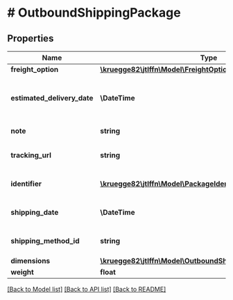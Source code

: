 # # OutboundShippingPackage

## Properties

Name | Type | Description | Notes
------------ | ------------- | ------------- | -------------
**freight_option** | [**\kruegge82\jtlffn\Model\FreightOptionType**](FreightOptionType.md) |  |
**estimated_delivery_date** | **\DateTime** | Estimated delivery date for that package | [optional]
**note** | **string** | Note of that package | [optional]
**tracking_url** | **string** | Tracking URL for that package | [optional]
**identifier** | [**\kruegge82\jtlffn\Model\PackageIdentifier[]**](PackageIdentifier.md) | Package identifier container |
**shipping_date** | **\DateTime** | Shipping date of the package |
**shipping_method_id** | **string** | Shipping method identifier |
**dimensions** | [**\kruegge82\jtlffn\Model\OutboundShippingPackageDimensions**](OutboundShippingPackageDimensions.md) |  | [optional]
**weight** | **float** |  | [optional]

[[Back to Model list]](../../README.md#models) [[Back to API list]](../../README.md#endpoints) [[Back to README]](../../README.md)
